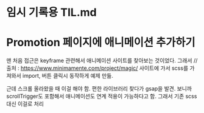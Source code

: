 # 임시 기록용 TIL.md

# Promotion 페이지에 애니메이션 추가하기 

맨 처음 접근은 keyframe 관련해서 애니메이션 사이트를 찾아보는 것이었다. 
그래서 // 출처 : https://www.minimamente.com/project/magic/ 사이트에 가서 scss를 가져와서 import, 버튼 클릭시 동작하게 예제 만듦.

근데 스크롤 올라왔을 때 이걸 해야 함. 편한 라이브러리 찾다가 gsap을 발견. 
보니까 scrollTrigger도 포함해서 애니메이션도 연계 적용이 가능하다고 함. 
그래서 기존 scss 대신 이걸로 처리

